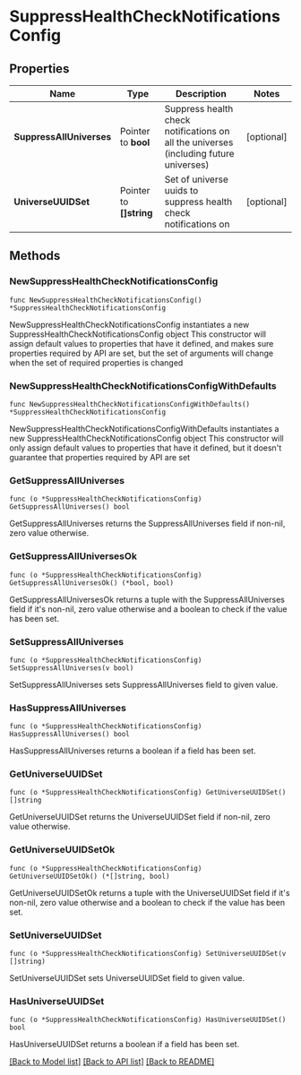 # SuppressHealthCheckNotificationsConfig

## Properties

Name | Type | Description | Notes
------------ | ------------- | ------------- | -------------
**SuppressAllUniverses** | Pointer to **bool** | Suppress health check notifications on all the universes (including future universes) | [optional] 
**UniverseUUIDSet** | Pointer to **[]string** | Set of universe uuids to suppress health check notifications on | [optional] 

## Methods

### NewSuppressHealthCheckNotificationsConfig

`func NewSuppressHealthCheckNotificationsConfig() *SuppressHealthCheckNotificationsConfig`

NewSuppressHealthCheckNotificationsConfig instantiates a new SuppressHealthCheckNotificationsConfig object
This constructor will assign default values to properties that have it defined,
and makes sure properties required by API are set, but the set of arguments
will change when the set of required properties is changed

### NewSuppressHealthCheckNotificationsConfigWithDefaults

`func NewSuppressHealthCheckNotificationsConfigWithDefaults() *SuppressHealthCheckNotificationsConfig`

NewSuppressHealthCheckNotificationsConfigWithDefaults instantiates a new SuppressHealthCheckNotificationsConfig object
This constructor will only assign default values to properties that have it defined,
but it doesn't guarantee that properties required by API are set

### GetSuppressAllUniverses

`func (o *SuppressHealthCheckNotificationsConfig) GetSuppressAllUniverses() bool`

GetSuppressAllUniverses returns the SuppressAllUniverses field if non-nil, zero value otherwise.

### GetSuppressAllUniversesOk

`func (o *SuppressHealthCheckNotificationsConfig) GetSuppressAllUniversesOk() (*bool, bool)`

GetSuppressAllUniversesOk returns a tuple with the SuppressAllUniverses field if it's non-nil, zero value otherwise
and a boolean to check if the value has been set.

### SetSuppressAllUniverses

`func (o *SuppressHealthCheckNotificationsConfig) SetSuppressAllUniverses(v bool)`

SetSuppressAllUniverses sets SuppressAllUniverses field to given value.

### HasSuppressAllUniverses

`func (o *SuppressHealthCheckNotificationsConfig) HasSuppressAllUniverses() bool`

HasSuppressAllUniverses returns a boolean if a field has been set.

### GetUniverseUUIDSet

`func (o *SuppressHealthCheckNotificationsConfig) GetUniverseUUIDSet() []string`

GetUniverseUUIDSet returns the UniverseUUIDSet field if non-nil, zero value otherwise.

### GetUniverseUUIDSetOk

`func (o *SuppressHealthCheckNotificationsConfig) GetUniverseUUIDSetOk() (*[]string, bool)`

GetUniverseUUIDSetOk returns a tuple with the UniverseUUIDSet field if it's non-nil, zero value otherwise
and a boolean to check if the value has been set.

### SetUniverseUUIDSet

`func (o *SuppressHealthCheckNotificationsConfig) SetUniverseUUIDSet(v []string)`

SetUniverseUUIDSet sets UniverseUUIDSet field to given value.

### HasUniverseUUIDSet

`func (o *SuppressHealthCheckNotificationsConfig) HasUniverseUUIDSet() bool`

HasUniverseUUIDSet returns a boolean if a field has been set.


[[Back to Model list]](../README.md#documentation-for-models) [[Back to API list]](../README.md#documentation-for-api-endpoints) [[Back to README]](../README.md)



